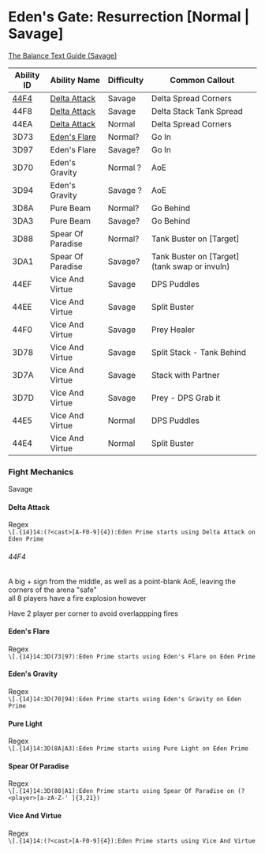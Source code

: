 # Eden's Gate: Resurrection [Normal | Savage]

[The Balance Text Guide (Savage)](https://thebalanceffxiv.com/guide/e1s/)

Ability ID | Ability Name | Difficulty | Common Callout
---|---|---|---
[44F4](#44F4) | [Delta Attack](#Delta-Attack) | Savage | Delta Spread Corners
44F8 | [Delta Attack](#Delta-Attack) | Savage | Delta Stack Tank Spread
44EA | [Delta Attack](#Delta-Attack) | Normal | Delta Spread Corners
3D73 | [Eden's Flare](#Edens-Flare) | Normal? | Go In
3D97 | Eden's Flare | Savage? | Go In
3D70 | Eden's Gravity | Normal ? | AoE
3D94 | Eden's Gravity | Savage ? | AoE
3D8A | Pure Beam | Normal? | Go Behind
3DA3 | Pure Beam | Savage? | Go Behind
3D88 | Spear Of Paradise | Normal? | Tank Buster on [Target]
3DA1 | Spear Of Paradise | Savage? | Tank Buster on [Target] (tank swap or invuln)
44EF | Vice And Virtue | Savage | DPS Puddles
44EE | Vice And Virtue | Savage | Split Buster
44F0 | Vice And Virtue | Savage | Prey Healer
3D78 | Vice And Virtue | Savage | Split Stack - Tank Behind
3D7A | Vice And Virtue | Savage | Stack with Partner
3D7D | Vice And Virtue | Savage | Prey - DPS Grab it
44E5 | Vice And Virtue | Normal | DPS Puddles
44E4 | Vice And Virtue | Normal | Split Buster


### Fight Mechanics

Savage

#### Delta Attack

Regex  
`\[.{14}14:(?<cast>[A-F0-9]{4}):Eden Prime starts using Delta Attack on Eden Prime`

###### 44F4  
A big + sign from the middle, as well as a point-blank AoE, leaving the corners of the arena "safe"  
all 8 players have a fire explosion however  

Have 2 player per corner to avoid overlappping fires


#### Eden's Flare

Regex  
`\[.{14}14:3D(73|97):Eden Prime starts using Eden's Flare on Eden Prime`


#### Eden's Gravity

Regex  
`\[.{14}14:3D(70|94):Eden Prime starts using Eden's Gravity on Eden Prime`


#### Pure Light

Regex  
`\[.{14}14:3D(8A|A3):Eden Prime starts using Pure Light on Eden Prime`


#### Spear Of Paradise

Regex  
`\[.{14}14:3D(88|A1):Eden Prime starts using Spear Of Paradise on (?<player>[a-zA-Z-' ]{3,21})`


#### Vice And Virtue

Regex  
`\[.{14}14:(?<cast>[A-F0-9]{4}):Eden Prime starts using Vice And Virtue`
